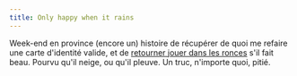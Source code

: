 ```yaml
---
title: Only happy when it rains
---
```


Week-end en province (encore un) histoire de récupérer de quoi me refaire une
carte d'identité valide, et de [retourner jouer dans les
ronces](http://cyprio.net/wtf/2005-02-13-1020.wtf.html) s'il fait beau. Pourvu
qu'il neige, ou qu'il pleuve. Un truc, n'importe quoi, pitié.

